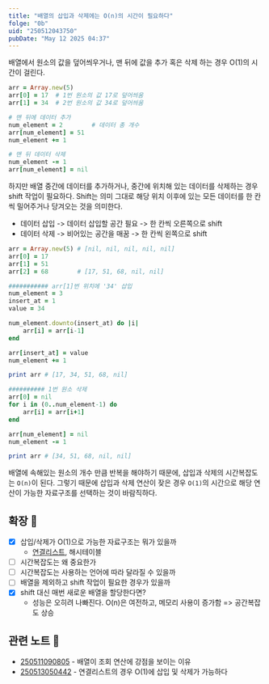 ```yaml
---
title: "배열의 삽입과 삭제에는 O(n)의 시간이 필요하다"
folge: "0b"
uid: "250512043750"
pubDate: "May 12 2025 04:37"
---
```


배열에서 원소의 값을 덮어씌우거나, 맨 뒤에 값을 추가 혹은 삭제 하는 경우 O(1)의 시간이 걸린다.

```ruby
arr = Array.new(5)
arr[0] = 17  # 1번 원소의 값 17로 덮어씌움 
arr[1] = 34  # 2번 원소의 값 34로 덮어씌움

# 맨 뒤에 데이터 추가
num_element = 2        # 데이터 총 개수
arr[num_element] = 51
num_element += 1

# 맨 뒤 데이터 삭제
num_element -= 1
arr[num_element] = nil
```

하지만 배열 중간에 데이터를 추가하거나, 중간에 위치해 있는 데이터를 삭제하는 경우 shift 작업이 필요하다. Shift는 의미 그대로 해당 위치 이후에 있는 모든 데이터를 한 칸씩 밀어주거나 당겨오는 것을 의미한다.

- 데이터 삽입 -> 데이터 삽입할 공간 필요 -> 한 칸씩 오른쪽으로 shift
- 데이터 삭제 -> 비어있는 공간을 매꿈 -> 한 칸씩 왼쪽으로 shift

```ruby
arr = Array.new(5) # [nil, nil, nil, nil, nil]
arr[0] = 17
arr[1] = 51
arr[2] = 68        # [17, 51, 68, nil, nil]

########### arr[1]번 위치에 '34' 삽입
num_element = 3
insert_at = 1
value = 34

num_element.downto(insert_at) do |i|
	arr[i] = arr[i-1]
end

arr[insert_at] = value
num_element += 1

print arr # [17, 34, 51, 68, nil]

########## 1번 원소 삭제
arr[0] = nil
for i in (0..num_element-1) do
	arr[i] = arr[i+1]
end

arr[num_element] = nil
num_element -= 1

print arr # [34, 51, 68, nil, nil]
```

배열에 속해있는 원소의 개수 만큼 반복을 해야하기 때문에, 삽입과 삭제의 시간복잡도는 `O(n)`이 된다. 그렇기 때문에 삽입과 삭제 연산이 잦은 경우 `O(1)`의 시간으로 해당 연산이 가능한 자료구조를 선택하는 것이 바람직하다.

## 확장 🌱
- [x] 삽입/삭제가 O(1)으로 가능한 자료구조는 뭐가 있을까
	* [연결리스트](250513050442), 해시테이블
- [ ] 시간복잡도는 왜 중요한가
- [ ] 시간복잡도는 사용하는 언어에 따라 달라질 수 있을까
- [ ] 배열을 제외하고 shift 작업이 필요한 경우가 있을까
- [x] shift 대신 매번 새로운 배열을 할당한다면?
  * 성능은 오히려 나빠진다. O(n)은 여전하고, 메모리 사용이 증가함 => 공간복잡도 상승

## 관련 노트 📘
- [250511090805](/note/250511090805) - 배열이 조회 연산에 강점을 보이는 이유
- [250513050442](/note/250513050442) - 연결리스트의 경우 O(1)에 삽입 및 삭제가 가능하다